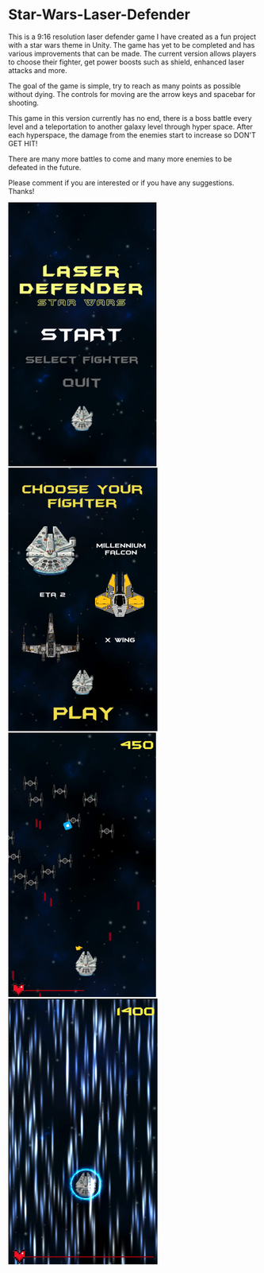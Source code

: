 # Star-Wars-Laser-Defender

This is a 9:16 resolution laser defender game I have created as a fun project with a star wars theme in Unity. The game has yet to be completed and has various improvements that can be made. The current version allows players to choose their fighter, get power boosts such as shield, enhanced laser attacks and more. 

The goal of the game is simple, try to reach as many points as possible without dying. The controls for moving are the arrow keys and spacebar for shooting.

This game in this version currently has no end, there is a boss battle every level and a teleportation to another galaxy level through hyper space. After each hyperspace, the damage from the enemies start to increase so DON'T GET HIT!

There are many more battles to come and many more enemies to be defeated in the future.

Please comment if you are interested or if you have any suggestions. Thanks!


![](Images/Starting%20Screen.png)    ![](Images/Player%20Selection.png)    ![](Images/Game%20Play.png)    ![](Images/Hyper%20Space.png)
